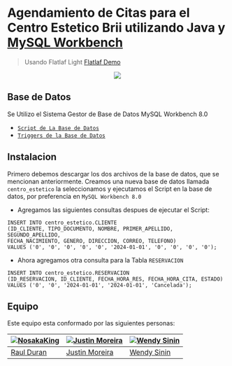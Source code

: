 # Agendamiento de Citas para el Centro Estetico Brii utilizando Java y [MySQL Workbench](https://www.mysql.com/products/workbench/)
> Usando Flatlaf Light [Flatlaf Demo](https://github.com/JFormDesigner/FlatLaf.git)
<p align="center">
  <img src="https://i.imgur.com/CHga11H.png">
</p>

## Base de Datos
<p>Se Utilizo el Sistema Gestor de Base de Datos MySQL Workbench 8.0</p>

- [`Script de La Base de Datos`](https://uniandeseduec-my.sharepoint.com/:u:/g/personal/raulde17_uniandes_edu_ec/ESeohsBgLVFGru1wQ5jhSO0BM626Ib0Pb64hH93dZ8p5sw?e=2fLrhl)
- [`Triggers de la Base de Datos`](https://uniandeseduec-my.sharepoint.com/:u:/r/personal/raulde17_uniandes_edu_ec/Documents/Universidad%20Uniandes/CUARTO%20SEMESTRE/PROYECTO%20FINAL%20FASE%202/BASE%20DE%20DATOS/TRIGGERS/reporte.sql?csf=1&web=1&e=dgoaGQ)

## Instalacion
Primero debemos descargar los dos archivos de la base de datos, que se mencionan anteriormente. Creamos una nueva base de datos llamada `centro_estetico` la seleccionamos y ejecutamos el Script en la base de datos, por preferencia en `MySQL Workbench 8.0`

- Agregamos las siguientes consultas despues de ejecutar el Script:
``` MySQL
INSERT INTO centro_estetico.CLIENTE
(ID_CLIENTE, TIPO_DOCUMENTO, NOMBRE, PRIMER_APELLIDO, SEGUNDO_APELLIDO,
FECHA_NACIMIENTO, GENERO, DIRECCION, CORREO, TELEFONO)
VALUES ('0', '0', '0', '0', '0', '2024-01-01', '0', '0', '0', '0');
```

- Ahora agregamos otra consulta para la Tabla `RESERVACION`
``` MySQL
INSERT INTO centro_estetico.RESERVACION 
(ID_RESERVACION, ID_CLIENTE, FECHA_HORA_RES, FECHA_HORA_CITA, ESTADO) 
VALUES ('0', '0', '2024-01-01', '2024-01-01', 'Cancelada');
```

## Equipo
Este equipo esta conformado por las siguientes personas:

| [![NosakaKing](https://i.imgur.com/ZsXtlXI.png)](https://github.com/NosakaKing) | [![Justin Moreira](https://i.imgur.com/4Uj64kn.png)](https://github.com/JustinMG4) | [![Wendy Sinin](https://i.imgur.com/ZsXtlXI.png)](https://github.com/AnahiWen20) |
| --------------------------------------------------------------------------------------------------------------------- | --------------------------------------------------------------------------------------------------------------------- | --------------------------------------------------------------------------------------------------------------------- |
| [Raul Duran](https://github.com/NosakaKing) | [Justin Moreira](https://github.com/JustinMG4) | [Wendy Sinin](https://github.com/AnahiWen20) |



